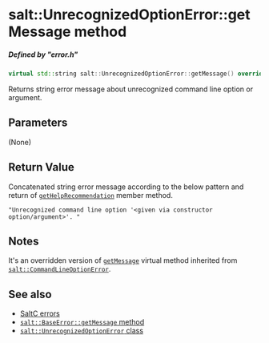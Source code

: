 # salt::UnrecognizedOptionError::getMessage method
##### Defined by "error.h" 
```cpp
virtual std::string salt::UnrecognizedOptionError::getMessage() override;
```
Returns string error message about unrecognized command line option or argument.

## Parameters
(None)

## Return Value
Concatenated string error message according to the below pattern and return of [`getHelpRecommendation`](../CommandLineError/getHelpRecommendation.md) member method.<br>
    
    "Unrecognized command line option '<given via constructor option/argument>'. "

## Notes
It's an overridden version of [`getMessage`](../BaseError/getMessage.md) virtual method inherited from [`salt::CommandLineOptionError`](../CommandLineOptionError/README.md).

## See also
+ [SaltC errors](../README.md)
+ [`salt::BaseError::getMessage` method](../../errors/BaseError/getMessage.md)
+ [`salt::UnrecognizedOptionError` class](README.md)